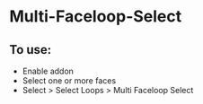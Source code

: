 # Multi-Faceloop-Select

## To use:
* Enable addon
* Select one or more faces
* Select > Select Loops > Multi Faceloop Select
